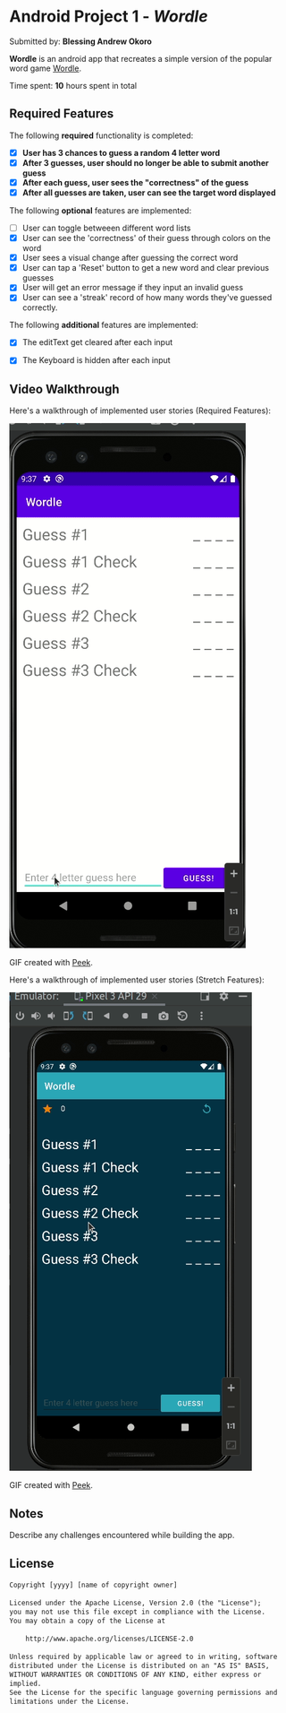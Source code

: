 # Android Project 1 - *Wordle*

Submitted by: **Blessing Andrew Okoro**

**Wordle** is an android app that recreates a simple version of the popular word game [Wordle](https://www.nytimes.com/games/wordle/index.html). 

Time spent: **10** hours spent in total

## Required Features

The following **required** functionality is completed:

- [x] **User has 3 chances to guess a random 4 letter word**
- [x] **After 3 guesses, user should no longer be able to submit another guess**
- [x] **After each guess, user sees the "correctness" of the guess**
- [x] **After all guesses are taken, user can see the target word displayed**

The following **optional** features are implemented:

- [ ] User can toggle betweeen different word lists
- [x] User can see the 'correctness' of their guess through colors on the word 
- [x] User sees a visual change after guessing the correct word
- [x] User can tap a 'Reset' button to get a new word and clear previous guesses
- [x] User will get an error message if they input an invalid guess
- [x] User can see a 'streak' record of how many words they've guessed correctly.

The following **additional** features are implemented:

* [x] The editText get cleared after each input
* [x] The Keyboard is hidden after each input


## Video Walkthrough

Here's a walkthrough of implemented user stories (Required Features):

<img src='walkthrough.gif' title='Video Walkthrough' width='' alt='Video Walkthrough' />

<!-- Replace this with whatever GIF tool you used! -->
GIF created with [Peek](https://github.com/phw/peek).

Here's a walkthrough of implemented user stories (Stretch Features):

<img src='walkthrough2.gif' title='Video Walkthrough' width='' alt='Video Walkthrough' />

<!-- Replace this with whatever GIF tool you used! -->
GIF created with [Peek](https://github.com/phw/peek).

## Notes

Describe any challenges encountered while building the app.

## License

    Copyright [yyyy] [name of copyright owner]

    Licensed under the Apache License, Version 2.0 (the "License");
    you may not use this file except in compliance with the License.
    You may obtain a copy of the License at

        http://www.apache.org/licenses/LICENSE-2.0

    Unless required by applicable law or agreed to in writing, software
    distributed under the License is distributed on an "AS IS" BASIS,
    WITHOUT WARRANTIES OR CONDITIONS OF ANY KIND, either express or implied.
    See the License for the specific language governing permissions and
    limitations under the License.

